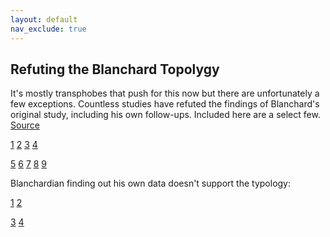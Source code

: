 ```yaml
---
layout: default
nav_exclude: true
---
```


## Refuting the Blanchard Topolygy

It's mostly transphobes that push for this now but there are unfortunately a few exceptions. Countless studies have refuted the findings of Blanchard's original study, including his own follow-ups. Included here are a select few. [Source](https://vintologi.com/threads/science-regarding-transexualism.566/#post-3410)

[1](https://researchgate.net/publication/339738869_Sexual_Behavior_Desire_and_Psychosexual_Experience_in_Gynephilic_and_Androphilic_Trans_Women_A_Cross-Sectional_Multicenter_Study)    [2](https://www.tandfonline.com/doi/full/10.1080/00918369.2010.486241)  [3](https://pdfs.semanticscholar.org/2120/5f4733a13460b8ca34c7312deb3eede51f28.pdf)
[4](https://digitalscholarship.unlv.edu/cgi/viewcontent.cgi?article=3350&context=thesesdissertations) 

 [5](https://www.tandfonline.com/doi/full/10.1080/00918360903005212) [6](https://sci-hub.se/https://link.springer.com/article/10.1007/s10508-007-9306-9) [7](https://semanticscholar.org/paper/Who-Is-This-About-An-Exploratory-Study-of-Erotic-Fertel/21205f4733a13460b8ca34c7312deb3eede51f28)
[8](https://www.juliaserano.com/av/Serano-CaseAgainstAutogynephilia.pdf)    [9](https://www.juliaserano.com/av/SeranoVeale22-autogynephilia-FEFs.pdf)

Blanchardian finding out his own data doesn't support the typology:

[1](https://archive.is/v9MI9) [2](https://archive.is/09VKN)

[3](https://archive.is/JiAVq) [4](https://archive.is/XVt6o)